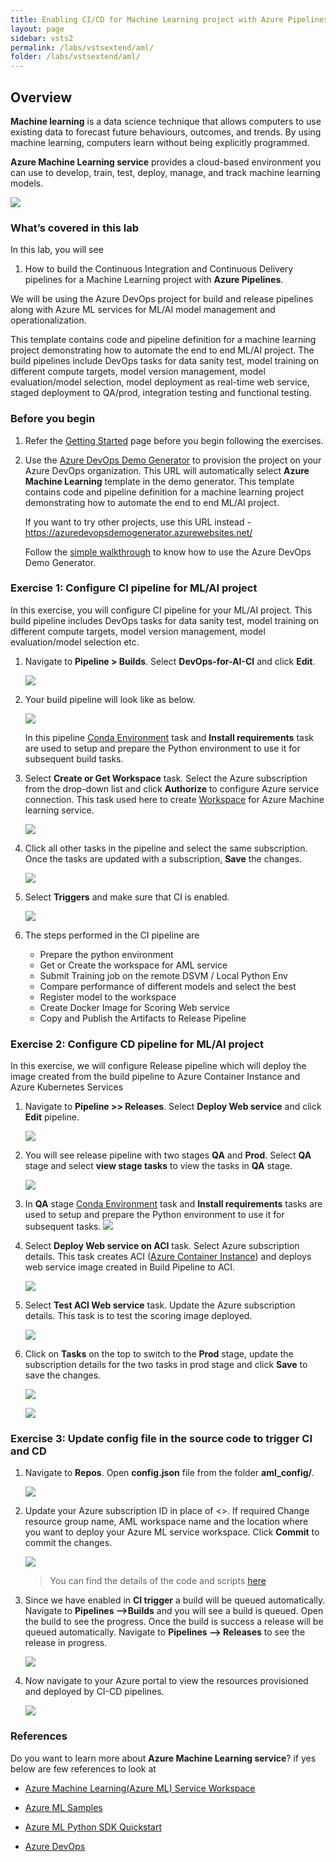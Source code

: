 ```yaml
---
title: Enabling CI/CD for Machine Learning project with Azure Pipelines
layout: page
sidebar: vsts2
permalink: /labs/vstsextend/aml/
folder: /labs/vstsextend/aml/
---
```

<div class="rw-ui-container"></div>

## Overview
**Machine learning** is a data science technique that allows computers to use existing data to forecast future behaviours, outcomes, and trends. By using machine learning, computers learn without being explicitly programmed.

**Azure Machine Learning service** provides a cloud-based environment you can use to develop, train, test, deploy, manage, and track machine learning models. 

![](images/aml.png)

### What’s covered in this lab
In this lab, you will see
1. How to build the Continuous Integration and Continuous Delivery pipelines for a Machine Learning project with **Azure Pipelines**. 

We will be using the Azure DevOps project for build and release pipelines along with Azure ML services for ML/AI model management and operationalization. 

This template contains code and pipeline definition for a machine learning project demonstrating how to automate the end to end ML/AI project. The build pipelines include DevOps tasks for data sanity test, model training on different compute targets, model version management, model evaluation/model selection, model deployment as real-time web service, staged deployment to QA/prod, integration testing and functional testing.

### Before you begin

1. Refer the [Getting Started](../Setup/) page before you begin following the exercises.

1. Use the [Azure DevOps Demo Generator](https://azuredevopsdemogenerator.azurewebsites.net/?name=azure%20machine%20learning) to provision the project on your Azure DevOps organization.
   This URL will automatically select **Azure Machine Learning** template in the demo generator. This template contains code and pipeline definition for a machine learning project demonstrating how to automate the end to end ML/AI project.
   
    If you want to try other projects, use this URL instead -https://azuredevopsdemogenerator.azurewebsites.net/

   Follow the [simple walkthrough](https://docs.microsoft.com/en-us/azure/devops/demo-gen/use-vsts-demo-generator-v2?view=vsts) to know how to use the Azure DevOps Demo Generator.

### Exercise 1: Configure CI pipeline for ML/AI project

In this exercise, you will configure CI pipeline for your ML/AI project. This build pipeline includes DevOps tasks for data sanity test, model training on different compute targets, model version management, model evaluation/model selection etc.

1.  Navigate to **Pipeline > Builds**. Select **DevOps-for-AI-CI** and click **Edit**.

     ![](images/edit-ci.png)

1. Your build pipeline will look like as below. 
   
     ![](images/ci-pipeline.png)

     In this pipeline [Conda Environment](https://docs.microsoft.com/en-us/azure/devops/pipelines/tasks/package/conda-environment?view=azdevops) task and **Install requirements** task are used to setup and prepare the Python environment to use it for subsequent build tasks.

1. Select **Create or Get Workspace** task. Select the Azure subscription from the drop-down list and click **Authorize** to configure Azure service connection. This task used here to create [Workspace](https://docs.microsoft.com/en-us/azure/machine-learning/service/concept-azure-machine-learning-architecture#workspace) for Azure Machine learning service.

    ![](images/create-workspace.png)

 1. Click all other tasks in the pipeline and select the same subscription. Once the tasks are updated with a subscription, **Save** the changes.
     
       ![](images/save-ci.png)

1. Select **Triggers** and make sure that CI is enabled.
      
      ![](images/ci-trigger.png)

1. The steps performed in the CI pipeline are 

    - Prepare the python environment
    - Get or Create the workspace for AML service
    - Submit Training job on the remote DSVM / Local Python Env
    - Compare performance of different models and select the best
    - Register model to the workspace
    - Create Docker Image for Scoring Web service
    - Copy and Publish the Artifacts to Release Pipeline

### Exercise 2: Configure CD pipeline for ML/AI project
In this exercise, we will configure Release pipeline which will deploy the image created from the build pipeline to Azure Container Instance and Azure Kubernetes Services

1. Navigate to **Pipeline >> Releases**. Select **Deploy Web service** and click **Edit** pipeline. 

   ![](images/edit-cd.png)

1. You will see release pipeline with two stages **QA** and **Prod**. Select **QA** stage and select **view stage tasks** to view the tasks in **QA** stage.
    
    ![](images/qa-stage.png)

1. In **QA** stage [Conda Environment](https://docs.microsoft.com/en-us/azure/devops/pipelines/tasks/package/conda-environment?view=azdevops) task and **Install requirements** tasks are used to setup and prepare the Python environment to use it for subsequent tasks.
       ![](images/qa-env.png)

1. Select **Deploy Web service on ACI** task. Select Azure subscription details. This task creates ACI ([Azure Container Instance](https://azure.microsoft.com/en-in/services/container-instances/)) and deploys web service image created in Build Pipeline to ACI.

    ![](images/qa-aci.png)

1. Select **Test ACI Web service** task. Update the Azure subscription details. This task is to test the scoring image deployed.

   ![](images/qa-test.png)

1. Click on **Tasks** on the top to switch to the **Prod** stage, update the subscription details for the two tasks in prod stage and click **Save** to save the changes.

    ![](images/prod-stage.png)

    ![](images/prod-tasks.png)

### Exercise 3: Update config file in the source code to trigger CI and CD

1. Navigate to **Repos**. Open **config.json** file from the folder **aml_config/**.

      ![](images/config-edit.png)

1. Update your Azure subscription ID in place of <>. If  required Change resource group name, AML workspace name and the location where you want to deploy your Azure ML service workspace. Click **Commit** to commit the changes.

      ![](images/update-config.png)

   > You can find the details of the code and scripts [here](https://github.com/praneetmsft/DevOpsForAI/blob/master/docs/code_description.md)

1. Since we have enabled in **CI trigger** a build will be queued automatically. Navigate to **Pipelines -->Builds** and you will see a build is queued. Open the build to see the progress.
Once the build is success a release will be queued automatically. Navigate to **Pipelines --> Releases** to see the release in progress.
  
   ![](images/build-release-progress.gif)

1. Now navigate to your Azure portal to view the resources provisioned and deployed by CI-CD pipelines.
   
    ![](images/azureportal1.gif)


### References 
Do you want to learn more about **Azure Machine Learning service**? if yes below are few references to look at
- [Azure Machine Learning(Azure ML) Service Workspace](https://docs.microsoft.com/en-us/azure/machine-learning/service/overview-what-is-azure-ml)

- [Azure ML Samples](https://docs.microsoft.com/en-us/azure/machine-learning/service/samples-notebooks)
- [Azure ML Python SDK Quickstart](https://docs.microsoft.com/en-us/azure/machine-learning/service/quickstart-create-workspace-with-python)
- [Azure DevOps](https://docs.microsoft.com/en-us/azure/devops/?view=vsts)
